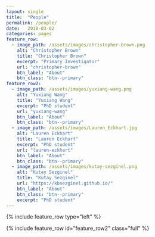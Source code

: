 ```yaml
---
layout: single
title:  "People"
permalink: /people/
date:   2018-03-02
categories: pages
feature_row:
  - image_path: /assets/images/christopher-brown.png
    alt: "Christopher Brown"
    title: "Christopher Brown"
    excerpt: "Primary Investigator"
    url: "christopher-brown"
    btn_label: "About"
    btn_class: "btn--primary"
feature_row2:
  - image_path: /assets/images/yuxiang-wang.png
    alt: "Yuxiang Wang"
    title: "Yuxiang Wang"
    excerpt: "PhD student"
    url: "yuxiang-wang"
    btn_label: "About"
    btn_class: "btn--primary"
  - image_path: /assets/images/Lauren_Eckhart.jpg
    alt: "Lauren Eckhart"
    title: "Lauren Eckhart"
    excerpt: "PhD student"
    url: "lauren-eckhart"
    btn_label: "About"
    btn_class: "btn--primary"
  - image_path: /assets/images/kutay-sezginel.png
    alt: "Kutay Sezginel"
    title: "Kutay Sezginel"
    url: "https://kbsezginel.github.io/"
    btn_label: "About"
    btn_class: "btn--primary"
    excerpt: "PhD student"
---
```


{% include feature_row type="left" %}

{% include feature_row id="feature_row2" class="full" %}
